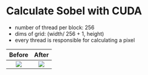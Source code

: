 # Calculate Sobel with CUDA

- number of thread per block: 256
- dims of grid: (width/ 256 + 1, height)
- every thread is responsible for calculating a pixel

Before | After
:-------------------------:|:-------------------------:
![](/lab3/candy.png)  |  ![](/lab3/candy.out.png)